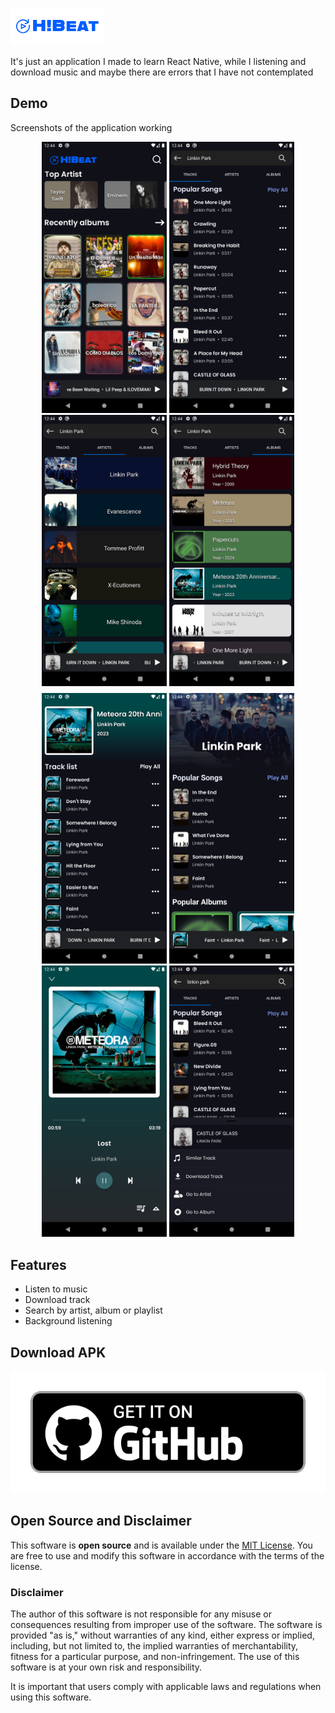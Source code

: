 ![Logo](./assets/images/banner.png)

It's just an application I made to learn React Native, while I listening and download music and maybe there are errors that I have not contemplated

## Demo

Screenshots of the application working

<div align="center" style="margin-bottom: 8px;">
  <img src="./assets/images/img3.png" alt="IMG3" width="200" />
  <img src="./assets/images/img4.png" alt="IMG4" width="200" />
  <img src="./assets/images/img5.png" alt="IMG5" width="200" />
  <img src="./assets/images/img6.png" alt="IMG6" width="200" />
</div>

<div align="center" style="margin-bottom: 8px;">
  <img src="./assets/images/img7.png" alt="IMG7" width="200" />
  <img src="./assets/images/img8.png" alt="IMG8" width="200" />
  <img src="./assets/images/img10.png" alt="IMG10" width="200" />
  <img src="./assets/images/img11.png" alt="IMG10" width="200" />
</div>

## Features

- Listen to music
- Download track
- Search by artist, album or playlist
- Background listening

## Download APK

[![ImgDownload](./assets/images/img-Download.png)](https://drive.google.com/uc?export=download&id=1uYXaT-vfs7CrslJsTBxIbVmVTQ2SoCQV)

## Open Source and Disclaimer

This software is **open source** and is available under the [MIT License](LICENSE). You are free to use and modify this software in accordance with the terms of the license.

### Disclaimer

The author of this software is not responsible for any misuse or consequences resulting from improper use of the software. The software is provided "as is," without warranties of any kind, either express or implied, including, but not limited to, the implied warranties of merchantability, fitness for a particular purpose, and non-infringement. The use of this software is at your own risk and responsibility.

It is important that users comply with applicable laws and regulations when using this software.

